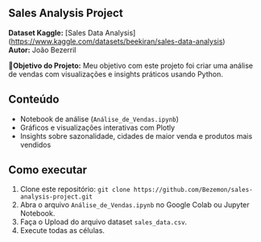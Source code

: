 ## Sales Analysis Project
**Dataset Kaggle:** [Sales Data Analysis] (https://www.kaggle.com/datasets/beekiran/sales-data-analysis) <br>
**Autor:** João Bezerril

🎯**Objetivo do Projeto:** Meu objetivo com este projeto foi criar uma análise de vendas com visualizações e insights práticos usando Python.

## Conteúdo
- Notebook de análise (`Análise_de_Vendas.ipynb`)
- Gráficos e visualizações interativas com Plotly
- Insights sobre sazonalidade, cidades de maior venda e produtos mais vendidos

## Como executar
1. Clone este repositório: `git clone https://github.com/Bezemon/sales-analysis-project.git`
2. Abra o arquivo `Análise_de_Vendas.ipynb` no Google Colab ou Jupyter Notebook.
3. Faça o Upload do arquivo dataset `sales_data.csv`.
4. Execute todas as células.

